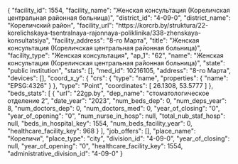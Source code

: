 {
    "facility_id": 1554,
    "facility_name": "Женская консультация (Кореличская центральная районная больница)",
    "district_id": "4-09-0",
    "district_name": "Кореличский район",
    "facility_url": "https:\/\/korcrb.by\/struktura\/22-korelichskaya-tsentralnaya-rajonnaya-poliklinika\/338-zhenskaya-konsultatsiya",
    "facility_address": "8-го Марта",
    "title": "Женская консультация (Кореличская центральная районная больница)",
    "facility_type": "Женская консультация",
    "ap_1": "62",
    "name": "Женская консультация (Кореличская центральная районная больница)",
    "state": "public institution",
    "stats": [],
    "med_id": 10216105,
    "address": "8-го Марта",
    "devices": [],
    "coord_x_y": {
        "crs": {
            "type": "name",
            "properties": {
                "name": "EPSG:4326"
            }
        },
        "type": "Point",
        "coordinates": [
            26.1308,
            53.5777
        ]
    },
    "beds_stats": [
        {
            "url": "22gp.by",
            "dep_name": "стоматологическое отделение 2",
            "date_year": "2023",
            "num_beds_dep": 0,
            "num_deps_year": 8,
            "num_doctors_dep": 0,
            "num_doctors_med": 0,
            "year_of_closing": "0",
            "year_of_opening": "0",
            "num_nurse_in_hosp": null,
            "total_nub_staf_hosp": null,
            "beds_in_hospital_key": 1554,
            "num_beds_facility_year": 0,
            "healthcare_facility_key": 968
        }
    ],
    "job_offers": [],
    "place_name": "Кореличи",
    "place_type": "city",
    "division_id": "4-09-0",
    "year_of_closing": null,
    "year_of_opening": "0",
    "healthcare_facility_key": 1554,
    "administrative_division_id": "4-09-0"
}